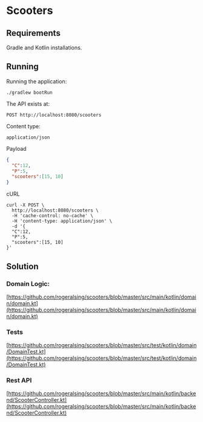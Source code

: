 # Scooters

## Requirements

Gradle and Kotlin installations.

## Running

Running the application:

```text
./gradlew bootRun
```

The API exists at:
```text
POST http://localhost:8080/scooters
```

Content type:
```
application/json
```

Payload
```json
{
  "C":12,
  "P":5,
  "scooters":[15, 10]
}
```

cURL
```
curl -X POST \
  http://localhost:8080/scooters \
  -H 'cache-control: no-cache' \
  -H 'content-type: application/json' \
  -d '{
  "C":12,
  "P":5,
  "scooters":[15, 10]
}'
```


## Solution

### Domain Logic:
[https://github.com/rogeralsing/scooters/blob/master/src/main/kotlin/domain/domain.kt](https://github.com/rogeralsing/scooters/blob/master/src/main/kotlin/domain/domain.kt)

### Tests
[https://github.com/rogeralsing/scooters/blob/master/src/test/kotlin/domain/DomainTest.kt](https://github.com/rogeralsing/scooters/blob/master/src/test/kotlin/domain/DomainTest.kt)

### Rest API
[https://github.com/rogeralsing/scooters/blob/master/src/main/kotlin/backend/ScooterController.kt](https://github.com/rogeralsing/scooters/blob/master/src/main/kotlin/backend/ScooterController.kt)